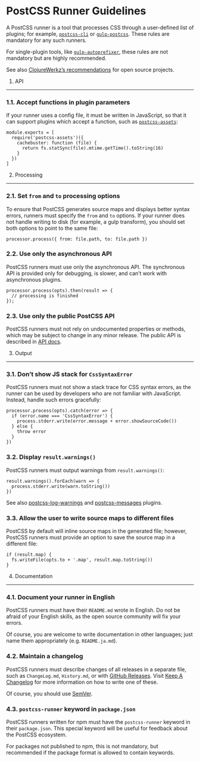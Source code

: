 PostCSS Runner Guidelines
=========================

A PostCSS runner is a tool that processes CSS through a user-defined list of plugins; for example, [`postcss-cli`](https://github.com/postcss/postcss-cli) or [`gulp‑postcss`](https://github.com/w0rm/gulp-postcss). These rules are mandatory for any such runners.

For single-plugin tools, like [`gulp-autoprefixer`](https://github.com/sindresorhus/gulp-autoprefixer), these rules are not mandatory but are highly recommended.

See also [ClojureWerkz’s recommendations](http://blog.clojurewerkz.org/blog/2013/04/20/how-to-make-your-open-source-project-really-awesome/) for open source projects.

1. API
------

### 1.1. Accept functions in plugin parameters

If your runner uses a config file, it must be written in JavaScript, so that it can support plugins which accept a function, such as [`postcss-assets`](https://github.com/borodean/postcss-assets):

    module.exports = [
      require('postcss-assets')({
        cachebuster: function (file) {
          return fs.statSync(file).mtime.getTime().toString(16)
        }
      })
    ]

2. Processing
-------------

### 2.1. Set `from` and `to` processing options

To ensure that PostCSS generates source maps and displays better syntax errors, runners must specify the `from` and `to` options. If your runner does not handle writing to disk (for example, a gulp transform), you should set both options to point to the same file:

    processor.process({ from: file.path, to: file.path })

### 2.2. Use only the asynchronous API

PostCSS runners must use only the asynchronous API. The synchronous API is provided only for debugging, is slower, and can’t work with asynchronous plugins.

    processor.process(opts).then(result => {
      // processing is finished
    });

### 2.3. Use only the public PostCSS API

PostCSS runners must not rely on undocumented properties or methods, which may be subject to change in any minor release. The public API is described in [API docs](http://api.postcss.org/).

3. Output
---------

### 3.1. Don’t show JS stack for `CssSyntaxError`

PostCSS runners must not show a stack trace for CSS syntax errors, as the runner can be used by developers who are not familiar with JavaScript. Instead, handle such errors gracefully:

    processor.process(opts).catch(error => {
      if (error.name === 'CssSyntaxError') {
        process.stderr.write(error.message + error.showSourceCode())
      } else {
        throw error
      }
    })

### 3.2. Display `result.warnings()`

PostCSS runners must output warnings from `result.warnings()`:

    result.warnings().forEach(warn => {
      process.stderr.write(warn.toString())
    })

See also [postcss-log-warnings](https://github.com/davidtheclark/postcss-log-warnings) and [postcss-messages](https://github.com/postcss/postcss-messages) plugins.

### 3.3. Allow the user to write source maps to different files

PostCSS by default will inline source maps in the generated file; however, PostCSS runners must provide an option to save the source map in a different file:

    if (result.map) {
      fs.writeFile(opts.to + '.map', result.map.toString())
    }

4. Documentation
----------------

### 4.1. Document your runner in English

PostCSS runners must have their `README.md` wrote in English. Do not be afraid of your English skills, as the open source community will fix your errors.

Of course, you are welcome to write documentation in other languages; just name them appropriately (e.g. `README.ja.md`).

### 4.2. Maintain a changelog

PostCSS runners must describe changes of all releases in a separate file, such as `ChangeLog.md`, `History.md`, or with [GitHub Releases](https://help.github.com/articles/creating-releases/). Visit [Keep A Changelog](http://keepachangelog.com/) for more information on how to write one of these.

Of course, you should use [SemVer](http://semver.org/).

### 4.3. `postcss-runner` keyword in `package.json`

PostCSS runners written for npm must have the `postcss-runner` keyword in their `package.json`. This special keyword will be useful for feedback about the PostCSS ecosystem.

For packages not published to npm, this is not mandatory, but recommended if the package format is allowed to contain keywords.
